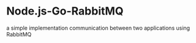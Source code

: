 # Node.js-Go-RabbitMQ
a simple implementation communication between two applications using RabbitMQ

